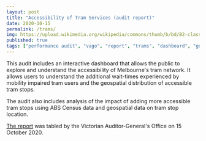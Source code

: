 ```yaml
---
layout: post
title: "Accessibility of Tram Services (audit report)"
date: 2020-10-15
permalink: /trams/
img: https://upload.wikimedia.org/wikipedia/commons/thumb/b/bd/B2-class_tram_-2131_operating_Route_1_to_South_Melbourne_Beach_on_Swanston_Street_crossing_Collins_Street%2C_Melbourne.jpg/960px-B2-class_tram_-2131_operating_Route_1_to_South_Melbourne_Beach_on_Swanston_Street_crossing_Collins_Street%2C_Melbourne.jpg
published: true
tags: ["performance audit", "vago", "report", "trams", "dashboard", "geospatial" ]
---
```


This audit includes an interactive dashboard that allows the public to explore and understand the accessibility of Melbourne's tram network. It allows users to understand the additional wait-times experienced by mobility impaired tram users and the geospatial distribution of accessible tram stops.

The audit also includes analysis of the impact of adding more accessible tram stops using ABS Census data and geospatial data on tram stop location.

[The report](https://www.audit.vic.gov.au/report/accessibility-tram-services?) was tabled by the Victorian Auditor-General's Office on 15 October 2020.
